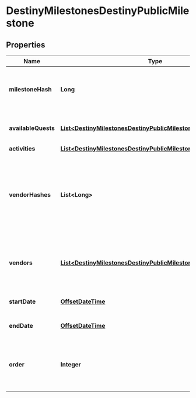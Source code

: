 
# DestinyMilestonesDestinyPublicMilestone

## Properties
Name | Type | Description | Notes
------------ | ------------- | ------------- | -------------
**milestoneHash** | **Long** | The hash identifier for the milestone. Use it to look up the DestinyMilestoneDefinition for static data about the Milestone. |  [optional]
**availableQuests** | [**List&lt;DestinyMilestonesDestinyPublicMilestoneQuest&gt;**](DestinyMilestonesDestinyPublicMilestoneQuest.md) | A milestone not need have even a single quest, but if there are active quests they will be returned here. |  [optional]
**activities** | [**List&lt;DestinyMilestonesDestinyPublicMilestoneChallengeActivity&gt;**](DestinyMilestonesDestinyPublicMilestoneChallengeActivity.md) |  |  [optional]
**vendorHashes** | **List&lt;Long&gt;** | Sometimes milestones - or activities active in milestones - will have relevant vendors. These are the vendors that are currently relevant.  Deprecated, already, for the sake of the new \&quot;vendors\&quot; property that has more data. What was I thinking. |  [optional]
**vendors** | [**List&lt;DestinyMilestonesDestinyPublicMilestoneVendor&gt;**](DestinyMilestonesDestinyPublicMilestoneVendor.md) | This is why we can&#39;t have nice things. This is the ordered list of vendors to be shown that relate to this milestone, potentially along with other interesting data. |  [optional]
**startDate** | [**OffsetDateTime**](OffsetDateTime.md) | If known, this is the date when the Milestone started/became active. |  [optional]
**endDate** | [**OffsetDateTime**](OffsetDateTime.md) | If known, this is the date when the Milestone will expire/recycle/end. |  [optional]
**order** | **Integer** | Used for ordering milestones in a display to match how we order them in BNet. May pull from static data, or possibly in the future from dynamic information. |  [optional]



